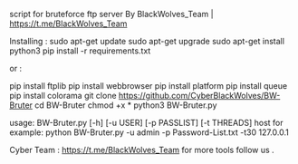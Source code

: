 script for bruteforce ftp server 
By BlackWolves_Team | https://t.me/BlackWolves_Team

Installing : 
sudo apt-get update
sudo apt-get upgrade 
sudo apt-get install python3
pip install -r requirements.txt

or : 

pip install ftplib
pip install webbrowser
pip install platform
pip install queue
pip install colorama
git clone https://github.com/CyberBlackWolves/BW-Bruter
cd BW-Bruter
chmod +x *
python3 BW-Bruter.py

usage: BW-Bruter.py [-h] [-u USER] [-p PASSLIST] [-t THREADS] host
for example: 
python BW-Bruter.py -u admin -p Password-List.txt -t30 127.0.0.1

Cyber Team : https://t.me/BlackWolves_Team
for more tools follow us .
